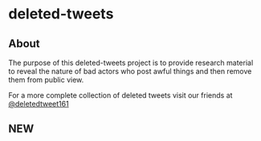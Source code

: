 # deleted-tweets  
## About  
The purpose of this deleted-tweets project is to provide research material to reveal the nature of bad actors who post awful things and then remove them from public view.  

For a more complete collection of deleted tweets visit our friends at [@deletedtweet161](https://github.com/deletedtweet161/deleted-tweets-archive)   


## NEW
